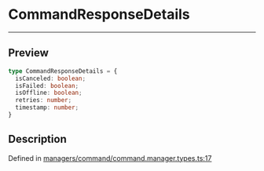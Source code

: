 
      
# CommandResponseDetails

<div class="api-docs__separator" data-reactroot="">

---

</div><div class="api-docs__section">

## Preview

</div><div class="api-docs__preview type">

```ts
type CommandResponseDetails = {
  isCanceled: boolean; 
  isFailed: boolean; 
  isOffline: boolean; 
  retries: number; 
  timestamp: number; 
}
```

</div><div class="api-docs__section">

## Description

</div><div class="api-docs__description"><span class="api-docs__do-not-parse">



</span></div><div class="api-docs__definition">

Defined in [managers/command/command.manager.types.ts:17](https://github.com/BetterTyped/hyper-fetch/blob/1a97772c/packages/core/src/managers/command/command.manager.types.ts#L17)

</div>